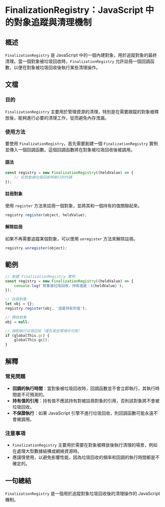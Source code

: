 <!--
Meta Description: # FinalizationRegistry：JavaScript 中的對象追蹤與清理機制 ## 概述 `FinalizationRegistry` 是 JavaScript 中的一個內建對象，用於追蹤對象的最終清理。當一個對象被垃圾回收時，`FinalizationRegistry` 允許註冊一個...
Meta Keywords: finalizationregistry, javascript, registry, heldvalue, register
-->

# FinalizationRegistry：JavaScript 中的對象追蹤與清理機制

## 概述
`FinalizationRegistry` 是 JavaScript 中的一個內建對象，用於追蹤對象的最終清理。當一個對象被垃圾回收時，`FinalizationRegistry` 允許註冊一個回調函數，以便在對象被垃圾回收後執行某些清理操作。

## 文檔
### 目的
`FinalizationRegistry` 主要用於管理資源的清理，特別是在需要跟蹤的對象被釋放後，能夠進行必要的清理工作，從而避免內存洩漏。

### 使用方法
要使用 `FinalizationRegistry`，首先需要創建一個 `FinalizationRegistry` 實例並傳入一個回調函數。這個回調函數將在對象被垃圾回收後被調用。

#### 語法
```javascript
const registry = new FinalizationRegistry((heldValue) => {
    // 在對象被垃圾回收時執行的代碼
});
```

#### 註冊對象
使用 `register` 方法來註冊一個對象，並將其和一個持有的值關聯起來。

```javascript
registry.register(object, heldValue);
```

#### 解除註冊
如果不再需要追蹤某個對象，可以使用 `unregister` 方法來解除註冊。

```javascript
registry.unregister(object);
```

## 範例
```javascript
// 創建 FinalizationRegistry 實例
const registry = new FinalizationRegistry((heldValue) => {
    console.log(`對象被垃圾回收，持有值是：${heldValue}`);
});

// 註冊對象
let obj = {};
registry.register(obj, '這是持有的值');

// 釋放對象
obj = null;

// 強制執行垃圾回收（僅在某些環境中可用）
if (globalThis.gc) {
    globalThis.gc();
}
```

## 解釋
### 常見問題
- **回調的執行時間**：當對象被垃圾回收時，回調函數並不會立即執行，其執行時間是不可預測的。
- **持有值的引用**：持有值不應該持有對被註冊對象的引用，否則該對象將不會被垃圾回收。
- **不保證執行**：如果 JavaScript 引擎不進行垃圾回收，則回調函數可能永遠不會被調用。

### 注意事項
- `FinalizationRegistry` 主要用於需要在對象被釋放後執行清理的場景，例如在處理大型數據結構或網絡資源時。
- 應謹慎使用，以避免影響性能，因為垃圾回收的頻率和回調的執行時間都是不確定的。

## 一句總結
`FinalizationRegistry` 是一個用於追蹤對象垃圾回收後的清理操作的 JavaScript 機制。